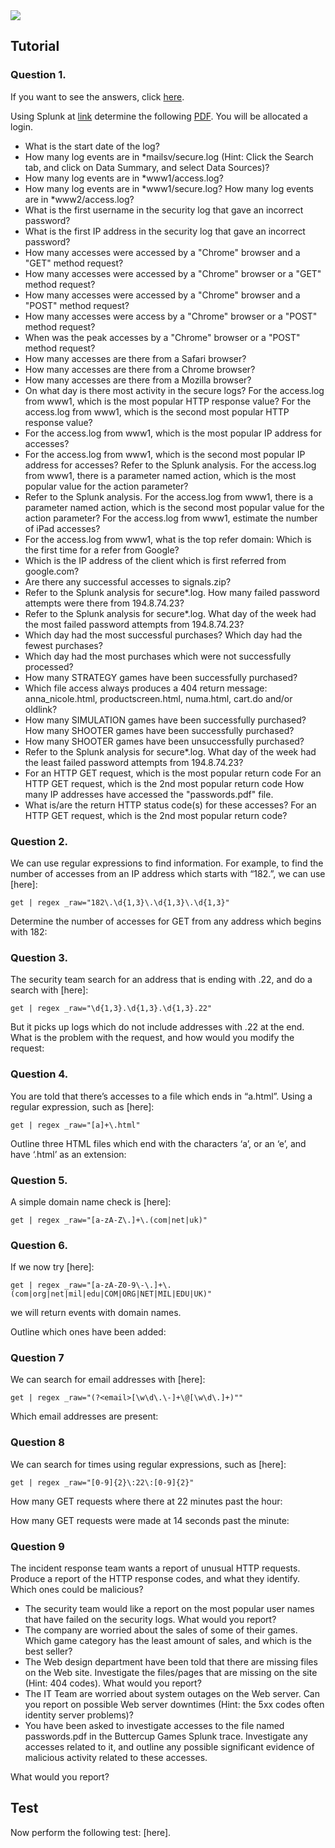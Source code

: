 <img src="https://github.com/billbuchanan/csn09112/blob/master/zadditional/top_csn09112.png"/>


##  Tutorial

### Question 1.

If you want to see the answers, click [here](https://asecuritysite.com/cyberdata/ch15_02).

Using Splunk at [link](https://asecuritysite.com:8443) determine the following [PDF](https://asecuritysite.com/public/splunk01.pdf). You will be allocated a login.

* What is the start date of the log? 
* How many log events are in *mailsv/secure.log  (Hint: Click the Search tab, and click on Data Summary, and select Data Sources)? 
* How many log events are in *www1/access.log? 
* How many log events are in *www1/secure.log? How many log events are in *www2/access.log? 
* What is the first username in the security log that gave an incorrect password? 
* What is the first IP address in the security log that gave an incorrect password? 
* How many accesses were accessed by a "Chrome" browser and a "GET" method request? 
* How many accesses were accessed by a "Chrome" browser or a "GET" method request? 
* How many accesses were accessed by a "Chrome" browser and a "POST" method request? 
* How many accesses were access by a "Chrome" browser or a "POST" method request? 
* When was the peak accesses by a "Chrome" browser or a "POST" method request?
* How many accesses are there from a Safari browser? 
* How many accesses are there from a Chrome browser? 
* How many accesses are there from a Mozilla browser? 
* On what day is there most activity in the secure logs? For the access.log from www1, which is the most popular HTTP response value? For the access.log from www1, which is the second most popular HTTP response value? 
* For the access.log from www1, which is the most popular IP address for accesses? 
* For the access.log from www1, which is the second most popular IP address for accesses? Refer to the Splunk analysis. For the access.log from www1, there is a parameter named action, which is the most popular value for the action parameter? 
* Refer to the Splunk analysis. For the access.log from www1, there is a parameter named action, which is the second most popular value for the action parameter? For the access.log from www1, estimate the number of iPad accesses? 
* For the access.log from www1, what is the top refer domain: Which is the first time for a refer from Google?
* Which is the IP address of the client which is first referred from google.com?
* Are there any successful accesses to signals.zip? 
* Refer to the Splunk analysis for secure*.log. How many failed password attempts were there from 194.8.74.23? 
* Refer to the Splunk analysis for secure*.log. What day of the week had the most failed password attempts from 194.8.74.23? 
* Which day had the most successful purchases? Which day had the fewest purchases? 
* Which day had the most purchases which were not successfully processed? 
* How many STRATEGY games have been successfully purchased? 
* Which file access always produces a 404 return message: anna_nicole.html, productscreen.html, numa.html, cart.do and/or oldlink? 
* How many SIMULATION games have been successfully purchased? How many SHOOTER games have been successfully purchased? 
* How many SHOOTER games have been unsuccessfully purchased? 
* Refer to the Splunk analysis for secure*.log. What day of the week had the least failed password attempts from 194.8.74.23? 
* For an HTTP GET request, which is the most popular return code For an HTTP GET request, which is the 2nd most popular return code How many IP addresses have accessed the "passwords.pdf" file. 
* What is/are the return HTTP status code(s) for these accesses? For an HTTP GET request, which is the 2nd most popular return code?

### Question 2. 
We can use regular expressions to find information. For example, to find the number of accesses from an IP address which starts with “182.”, we can use [here]:
```
get | regex _raw="182\.\d{1,3}\.\d{1,3}\.\d{1,3}"
```

Determine the number of accesses for GET from any address which begins with 182:

### Question 3. 
The security team search for an address that is ending with .22, and do a search with [here]:
```
get | regex _raw="\d{1,3}.\d{1,3}.\d{1,3}.22"
```

But it picks up logs which do not include addresses with .22 at the end. What is the problem with the request, and how would you modify the request:

### Question 4. 
You are told that there’s accesses to a file which ends in “a.html”. Using a regular expression, such as [here]:
```
get | regex _raw="[a]+\.html"
```
Outline three HTML files which end with the characters ‘a’, or an ‘e’, and have ‘.html’ as an extension:

### Question 5. 
A simple domain name check is [here]:
```
get | regex _raw="[a-zA-Z\.]+\.(com|net|uk)"
```

### Question 6.
If we now try [here]:
```
get | regex _raw="[a-zA-Z0-9\-\.]+\.(com|org|net|mil|edu|COM|ORG|NET|MIL|EDU|UK)"
```

we will return events with domain names.

Outline which ones have been added:

### Question 7
We can search for email addresses with [here]:

```
get | regex _raw="(?<email>[\w\d\.\-]+\@[\w\d\.]+)""
```
Which email addresses are present:

### Question 8
We can search for times using regular expressions, such as [here]:
```
get | regex _raw="[0-9]{2}\:22\:[0-9]{2}"
```
How many GET requests where there at 22 minutes past the hour:

How many GET requests were made at 14 seconds past the minute:

### Question 9
The incident response team wants a report of unusual HTTP requests. Produce a report of the HTTP response codes, and what they identify. Which ones could be malicious?

* The security team would like a report on the most popular user names that have failed on the security logs. What would you report?
* The company are worried about the sales of some of their games. Which game category has the least amount of sales, and which is the best seller?
* The Web design department have been told that there are missing files on the Web site. Investigate the files/pages that are missing on the site (Hint: 404 codes). What would you report?
* The IT Team are worried about system outages on the Web server. Can you report on possible Web server downtimes (Hint: the 5xx codes often identity server problems)?
* You have been asked to investigate accesses to the file named passwords.pdf in the Buttercup Games Splunk trace. Investigate any accesses related to it, and outline any possible significant evidence of malicious activity related to these accesses.

What would you report?

## Test

Now perform the following test: [here].

